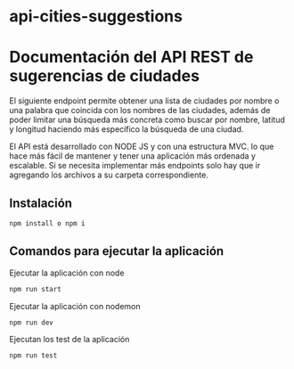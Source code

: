 # api-cities-suggestions
# Documentación del API REST de sugerencias de ciudades

El siguiente endpoint permite obtener una lista de ciudades por nombre o una palabra que coincida con los nombres de las ciudades, además de poder limitar una búsqueda más concreta como buscar por nombre, latitud y longitud haciendo más específico la búsqueda de una ciudad.

El API está desarrollado con NODE JS y con una estructura  MVC. lo que hace más fácil de mantener y tener una aplicación más ordenada y escalable. Si se necesita implementar más endpoints solo hay que ir agregando los archivos a su carpeta correspondiente.

## Instalación

```sh
npm install o npm i
```

## Comandos para ejecutar la aplicación

Ejecutar la aplicación con node
```sh
npm run start
```

Ejecutar la aplicación con nodemon
```sh
npm run dev
```

Ejecutan los test de la aplicación
```sh
npm run test	
```
